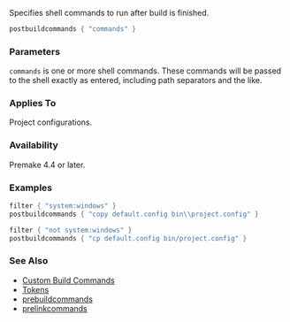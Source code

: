 Specifies shell commands to run after build is finished.

```lua
postbuildcommands { "commands" }
```

### Parameters ###

`commands` is one or more shell commands. These commands will be passed to the shell exactly as entered, including path separators and the like.

### Applies To ###

Project configurations.

### Availability ###

Premake 4.4 or later.

### Examples ###

```lua
filter { "system:windows" }
postbuildcommands { "copy default.config bin\\project.config" }

filter { "not system:windows" }
postbuildcommands { "cp default.config bin/project.config" }
```

### See Also ###
* [Custom Build Commands](Custom-Build-Commands.md)
* [Tokens](Tokens.md)
* [prebuildcommands](prebuildcommands.md)
* [prelinkcommands](prelinkcommands.md)
